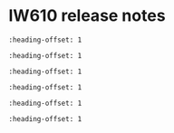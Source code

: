 # IW610 release notes


```{include} ../topics/package_information_06.md
:heading-offset: 1
```

```{include} ../topics/version_information_06.md
:heading-offset: 1
```

```{include} ../topics/host_platform_06.md
:heading-offset: 1
```

```{include} ../topics/wi-fi_and_bluetooth_certification_06.md
:heading-offset: 1
```

```{include} ../topics/wi-fi_throughput_06.md
:heading-offset: 1
```

```{include} ../topics/known_issues_06.md
:heading-offset: 1
```

